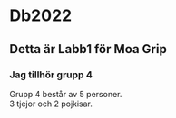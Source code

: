 # Db2022

## Detta är Labb1 för Moa Grip

### Jag tillhör grupp 4

Grupp 4 består av 5 personer.  
3 tjejor och 2 pojkisar.
